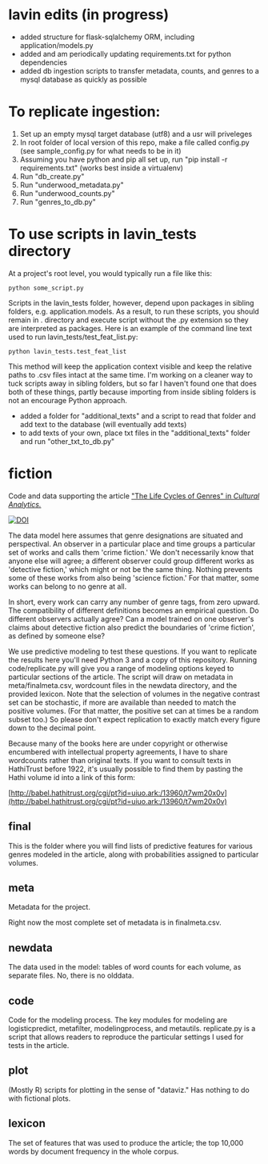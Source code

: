 lavin edits (in progress)
======
- added structure for flask-sqlalchemy ORM, including application/models.py
- added and am periodically updating requirements.txt for python dependencies
- added db ingestion scripts to transfer metadata, counts, and genres to a mysql database as quickly as possible

# To replicate ingestion:
1. Set up an empty mysql target database (utf8) and a usr will priveleges
2. In root folder of local version of this repo, make a file called config.py (see sample_config.py for what needs to be in it)
3. Assuming you have python and pip all set up, run "pip install -r requirements.txt" (works best inside a virtualenv)
4. Run "db_create.py"
5. Run "underwood_metadata.py"
6. Run "underwood_counts.py"
7. Run "genres_to_db.py"

# To use scripts in lavin_tests directory

At a project's root level, you would typically run a file like this:

`python some_script.py`

Scripts in the lavin_tests folder, however, depend upon packages in sibling folders, e.g. application.models. As a result, to run these scripts, you should remain in . directory and execute script without the .py extension so they are interpreted as packages. Here is an example of the command line text used to run lavin_tests/test_feat_list.py:

`python lavin_tests.test_feat_list`

This method will keep the application context visible and keep the relative paths to .csv files intact at the same time. I'm working on a cleaner way to tuck scripts away in sibling folders, but so far I haven't found one that does both of these things, partly because importing from inside sibling folders is not an encourage Python approach. 

- added a folder for "additional_texts" and a script to read that folder and add text to the database (will eventually add texts)
- to add texts of your own, place txt files in the "additional_texts" folder and run "other_txt_to_db.py"

fiction
=======

Code and data supporting the article ["The Life Cycles of Genres" in _Cultural Analytics._](http://culturalanalytics.org/2016/05/the-life-cycles-of-genres/)

[![DOI](https://zenodo.org/badge/19804/tedunderwood/fiction.svg)](https://zenodo.org/badge/latestdoi/19804/tedunderwood/fiction)

The data model here assumes that genre designations are situated and perspectival. An observer in a particular place and time groups a particular set of works and calls them 'crime fiction.' We don't necessarily know that anyone else will agree; a different observer could group different works as 'detective fiction,' which might or not be the same thing. Nothing prevents some of these works from also being 'science fiction.' For that matter, some works can belong to no genre at all.

In short, every work can carry any number of genre tags, from zero upward. The compatibility of different definitions becomes an empirical question. Do different observers actually agree? Can a model trained on one observer's claims about detective fiction also predict the boundaries of 'crime fiction', as defined by someone else?

We use predictive modeling to test these questions. If you want to replicate the results here you'll need Python 3 and a copy of this repository. Running code/replicate.py will give you a range of modeling options keyed to particular sections of the article. The script will draw on metadata in meta/finalmeta.csv, wordcount files in the newdata directory, and the provided lexicon. Note that the selection of volumes in the negative contrast set can be stochastic, if more are available than needed to match the positive volumes. (For that matter, the positive set can at times be a random subset too.) So please don't expect replication to exactly match every figure down to the decimal point.

Because many of the books here are under copyright or otherwise encumbered with intellectual property agreements, I have to share wordcounts rather than original texts. If you want to consult texts in HathiTrust before 1922, it's usually possible to find them by pasting the Hathi volume id into a link of this form:

[http://babel.hathitrust.org/cgi/pt?id=uiuo.ark:/13960/t7wm20x0v](http://babel.hathitrust.org/cgi/pt?id=uiuo.ark:/13960/t7wm20x0v)

final
----
This is the folder where you will find lists of predictive features for various genres modeled in the article, along with probabilities assigned to particular volumes.

meta
----
Metadata for the project.

Right now the most complete set of metadata is in finalmeta.csv.

newdata
----
The data used in the model: tables of word counts for each volume, as separate files. No, there is no olddata.

code
----
Code for the modeling process. The key modules for modeling are logisticpredict, metafilter, modelingprocess, and metautils. replicate.py is a script that allows readers to reproduce the particular settings I used for tests in the article.

plot
----
(Mostly R) scripts for plotting in the sense of "dataviz." Has nothing to do with fictional plots.

lexicon
-------
The set of features that was used to produce the article; the top 10,000 words by document frequency in the whole corpus.
